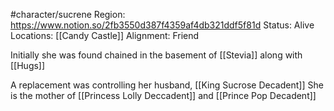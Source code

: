 

#character/sucrene 
Region: https://www.notion.so/2fb3550d387f4359af4db321ddf5f81d
Status: Alive
Locations: [[Candy Castle]]
Alignment: Friend


Initially she was found chained in the basement of [[Stevia]] along with [[Hugs]]

A replacement was controlling her husband, [[King Sucrose Decadent]]
She is the mother of [[Princess Lolly Deccadent]] and [[Prince Pop Decadent]]